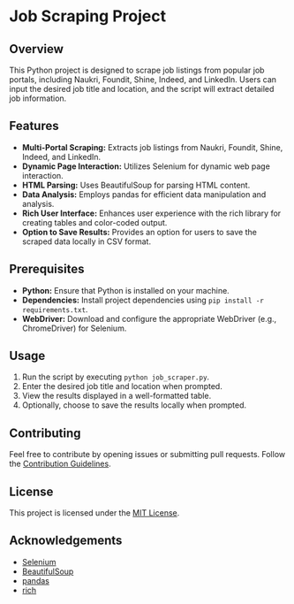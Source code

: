# Job Scraping Project

## Overview

This Python project is designed to scrape job listings from popular job portals, including Naukri, Foundit, Shine, Indeed, and LinkedIn. Users can input the desired job title and location, and the script will extract detailed job information.

## Features

- **Multi-Portal Scraping:** Extracts job listings from Naukri, Foundit, Shine, Indeed, and LinkedIn.
- **Dynamic Page Interaction:** Utilizes Selenium for dynamic web page interaction.
- **HTML Parsing:** Uses BeautifulSoup for parsing HTML content.
- **Data Analysis:** Employs pandas for efficient data manipulation and analysis.
- **Rich User Interface:** Enhances user experience with the rich library for creating tables and color-coded output.
- **Option to Save Results:** Provides an option for users to save the scraped data locally in CSV format.

## Prerequisites

- **Python:** Ensure that Python is installed on your machine.
- **Dependencies:** Install project dependencies using `pip install -r requirements.txt`.
- **WebDriver:** Download and configure the appropriate WebDriver (e.g., ChromeDriver) for Selenium.

## Usage

1. Run the script by executing `python job_scraper.py`.
2. Enter the desired job title and location when prompted.
3. View the results displayed in a well-formatted table.
4. Optionally, choose to save the results locally when prompted.

## Contributing

Feel free to contribute by opening issues or submitting pull requests. Follow the [Contribution Guidelines](CONTRIBUTING.md).

## License

This project is licensed under the [MIT License](LICENSE).

## Acknowledgements

- [Selenium](https://www.selenium.dev/)
- [BeautifulSoup](https://www.crummy.com/software/BeautifulSoup/)
- [pandas](https://pandas.pydata.org/)
- [rich](https://github.com/willmcgugan/rich)

